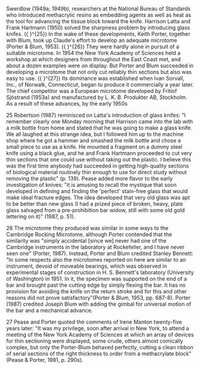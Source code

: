 Swerdlow (1949a; 1949b), researchers at the National Bureau of Standards who introduced methacrylic resins as embedding agents as well as heat as the tool for advancing the tissue block toward the knife. Harrison Latta and Frank Hartmann (1950) solved the sharpness problem by introducing glass knifes. \({ }^{25}\) In the wake of these developments, Keith Porter, together with Blum, took up Claude's effort to develop an adequate microtome (Porter \& Blum, 1953). \({ }^{26}\) They were hardly alone in pursuit of a suitable microtome. In 1954 the New York Academy of Sciences held a workshop at which designers from throughout the East Coast met, and about a dozen examples were on display. But Porter and Blum succeeded in developing a microtome that not only cut reliably thin sections but also was easy to use. \({ }^{27}\) Its dominance was established when Ivan Sorvall, Inc., of Norwalk, Connecticut, began to produce it commercially a year later. The chief competitor was a European microtome developed by Fritiof Sjöstrand (1953a) and manufactured by L. K. B. Produkter AB, Stockholm. As a result of these advances, by the early 1950s

25 Robertson (1987) reminisced on Latta's introduction of glass knifes: "I remember clearly one Monday morning that Harrison came into the lab with a milk bottle from home and stated that he was going to make a glass knife. We all laughed at this strange idea, but I followed him up to the machine shop where he got a hammer and smashed the milk bottle and chose a small piece to use as a knife. He mounted a fragment on a dummy steel knife using a black glue, and he and Frank Hartmann proceeded to cut very thin sections that one could use without taking out the plastic. I believe this was the first time anybody had succeeded in getting high-quality sections of biological material routinely thin enough to use for direct study without removing the plastic" (p. 139). Pease added more flavor to the early investigation of knives: "it is amusing to recall the mystique that soon developed in defining and finding the 'perfect' stain-free glass that would make ideal fracture edges. The idea developed that very old glass was apt to be better than new glass (I had a prized piece of broken, heavy, plate glass salvaged from a pre-prohibition bar widow, still with some old gold lettering on it)" (1987, p. 51).

26 The microtome they produced was similar in some ways to the Cambridge Rocking Microtome, although Porter contended that the similarity was "simply accidental [since we] never had one of the Cambridge instruments in the laboratory at Rockefeller, and I have never seen one" (Porter, 1987). Instead, Porter and Blum credited Stanley Bennett: "In some respects also the microtomes reported on here are similar to an instrument, devoid of moveable bearings, which was observed in experimental stages of construction in H. S. Bennett's laboratory (University of Washington) in 1951. In it, the specimen was supported on the end of a bar and brought past the cutting edge by simply flexing the bar. It has no provision for avoiding the knife on the return stroke and for this and other reasons did not prove satisfactory"(Porter \& Blum, 1953, pp. 687-8). Porter (1987) credited Joseph Blum with adding the gimbal for universal motion of the bar and a mechanical advance.

27 Pease and Porter quoted the comments of Irene Manton twenty-five years later: "It was my privilege, soon after arrival in New York, to attend a meeting of the New York Academy of Sciences at which an array of devices for thin sectioning were displayed, some crude, others almost comically complex, but only the Porter-Blum behaved perfectly, cutting a clean ribbon of serial sections of the right thickness to order from a methacrylate block" (Pease \& Porter, 1981, p. 290s).
